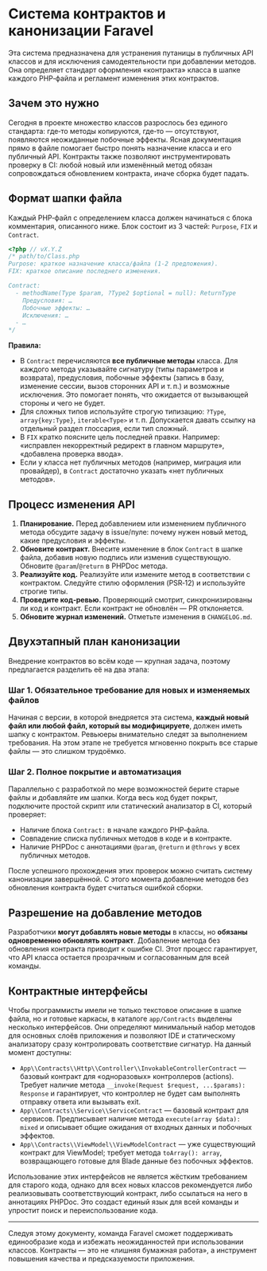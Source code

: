 # Система контрактов и канонизации Faravel

Эта система предназначена для устранения путаницы в публичных API классов и
для исключения самодеятельности при добавлении методов. Она определяет
стандарт оформления «контракта» класса в шапке каждого PHP‑файла и регламент
изменения этих контрактов.

## Зачем это нужно

Сегодня в проекте множество классов разрослось без единого стандарта: где‑то
методы копируются, где‑то — отсутствуют, появляются неожиданные побочные
эффекты. Ясная документация прямо в файле помогает быстро понять назначение
класса и его публичный API. Контракты также позволяют инструментировать
проверку в CI: любой новый или изменённый метод обязан сопровождаться
обновлением контракта, иначе сборка будет падать.

## Формат шапки файла

Каждый PHP‑файл с определением класса должен начинаться с блока комментария,
описанного ниже. Блок состоит из 3 частей: `Purpose`, `FIX` и `Contract`.

```php
<?php // vX.Y.Z
/* path/to/Class.php
Purpose: краткое назначение класса/файла (1‑2 предложения).
FIX: краткое описание последнего изменения.

Contract:
  - methodName(Type $param, ?Type2 $optional = null): ReturnType
    Предусловия: …
    Побочные эффекты: …
    Исключения: …
  - …
*/
```

**Правила:**

- В `Contract` перечисляются **все публичные методы** класса. Для каждого
  метода указывайте сигнатуру (типы параметров и возврата), предусловия,
  побочные эффекты (запись в базу, изменение сессии, вызов сторонних API и
  т. п.) и возможные исключения. Это помогает понять, что ожидается от
  вызывающей стороны и чего не будет.
- Для сложных типов используйте строгую типизацию: `?Type`, `array{key:Type}`,
  `iterable<Type>` и т. п. Допускается давать ссылку на отдельный раздел
  глоссария, если тип сложный.
- В `FIX` кратко поясните цель последней правки. Например: «исправлен
  некорректный редирект в главном маршруте», «добавлена проверка ввода».
- Если у класса нет публичных методов (например, миграция или провайдер), в
  `Contract` достаточно указать «нет публичных методов».

## Процесс изменения API

1. **Планирование.** Перед добавлением или изменением публичного метода
   обсудите задачу в issue/пуле: почему нужен новый метод, какие
   предусловия и эффекты.
2. **Обновите контракт.** Внесите изменение в блок `Contract` в шапке файла,
   добавив новую подпись или изменив существующую. Обновите `@param`/`@return`
   в PHPDoc метода.
3. **Реализуйте код.** Реализуйте или измените метод в соответствии с
   контрактом. Следуйте стилю оформления (PSR‑12) и используйте строгие
   типы.
4. **Проведите код‑ревью.** Проверяющий смотрит, синхронизированы ли код и
   контракт. Если контракт не обновлён — PR отклоняется.
5. **Обновите журнал изменений.** Отметьте изменения в `CHANGELOG.md`.

## Двухэтапный план канонизации

Внедрение контрактов во всём коде — крупная задача, поэтому предлагается
разделить её на два этапа:

### Шаг 1. Обязательное требование для новых и изменяемых файлов

Начиная с версии, в которой внедряется эта система, **каждый новый файл или
любой файл, который вы модифицируете**, должен иметь шапку с контрактом.
Ревьюеры внимательно следят за выполнением требования. На этом этапе не
требуется мгновенно покрыть все старые файлы — это слишком трудоёмко.

### Шаг 2. Полное покрытие и автоматизация

Параллельно с разработкой по мере возможностей берите старые файлы и
добавляйте им шапки. Когда весь код будет покрыт, подключите простой
скрипт или статический анализатор в CI, который проверяет:

- Наличие блока `Contract:` в начале каждого PHP‑файла.
- Совпадение списка публичных методов в коде и в контракте.
- Наличие PHPDoc с аннотациями `@param`, `@return` и `@throws` у всех
  публичных методов.

После успешного прохождения этих проверок можно считать систему
канонизации завершённой. С этого момента добавление методов без обновления
контракта будет считаться ошибкой сборки.

## Разрешение на добавление методов

Разработчики **могут добавлять новые методы** в классы, но **обязаны
одновременно обновлять контракт**. Добавление метода без обновления
контракта приводит к ошибке CI. Этот процесс гарантирует, что API класса
остается прозрачным и согласованным для всей команды.

## Контрактные интерфейсы

Чтобы программисты имели не только текстовое описание в шапке файла,
но и готовые каркасы, в каталоге `app/Contracts` выделены несколько
интерфейсов. Они определяют минимальный набор методов для основных
слоёв приложения и позволяют IDE и статическому анализатору сразу
контролировать соответствие сигнатур. На данный момент доступны:

- `App\\Contracts\\Http\\Controller\\InvokableControllerContract` — базовый
  контракт для «одноразовых» контроллеров (actions). Требует наличие
  метода `__invoke(Request $request, ...$params): Response` и гарантирует,
  что контроллер не будет сам выполнять отправку ответа или вызывать exit.
- `App\\Contracts\\Service\\ServiceContract` — базовый контракт для
  сервисов. Предписывает наличие метода `execute(array $data): mixed` и
  описывает общие ожидания от входных данных и побочных эффектов.
- `App\\Contracts\\ViewModel\\ViewModelContract` — уже существующий
  контракт для ViewModel; требует метода `toArray(): array`, возвращающего
  готовые для Blade данные без побочных эффектов.

Использование этих интерфейсов не является жёстким требованием для
старого кода, однако для всех новых классов рекомендуется либо
реализовывать соответствующий контракт, либо ссылаться на него в
аннотациях PHPDoc. Это создаст единый язык для всей команды и упростит
поиск и переиспользование кода.

---

Следуя этому документу, команда Faravel сможет поддерживать единообразие
кода и избежать неожиданностей при использовании классов. Контракты —
это не «лишняя бумажная работа», а инструмент повышения качества и
предсказуемости приложения.
